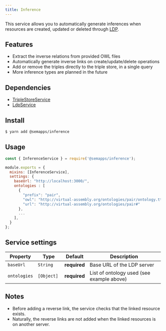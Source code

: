 ```yaml
---
title: Inference
---
```


This service allows you to automatically generate inferences when resources are created, updated or deleted through [LDP](ldp/index.md).

## Features

- Extract the inverse relations from provided OWL files
- Automatically generate inverse links on create/update/delete operations
- Add or remove the triples directly to the triple store, in a single query
- More inference types are planned in the future

## Dependencies
- [TripleStoreService](triplestore)
- [LdpService](ldp)

## Install

```bash
$ yarn add @semapps/inference
```

## Usage

```js
const { InferenceService } = require('@semapps/inference');

module.exports = {
  mixins: [InferenceService],
  settings: {
    baseUrl: "http://localhost:3000/",
    ontologies : [
      {
        "prefix": "pair",
        "owl": "http://virtual-assembly.org/ontologies/pair/ontology.ttl",
        "url": "http://virtual-assembly.org/ontologies/pair#"
      },
      ...
    ],
  }
};
```

## Service settings

| Property     | Type        | Default      | Description                               |
|--------------|-------------|--------------|-------------------------------------------|
| `baseUrl`    | `String`    | **required** | Base URL of the LDP server                |
| `ontologies` | `[Object] ` | **required** | List of ontology used (see example above) |

## Notes

- Before adding a reverse link, the service checks that the linked resource exists.
- Naturally, the reverse links are not added when the linked resources is on another server.
